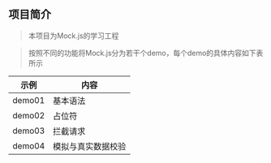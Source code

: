 ## 项目简介

> 本项目为Mock.js的学习工程

> 按照不同的功能将Mock.js分为若干个demo，每个demo的具体内容如下表所示

|示例|内容|
|----|----|
|demo01|基本语法|
|demo02|占位符|
|demo03|拦截请求|
|demo04|模拟与真实数据校验|

